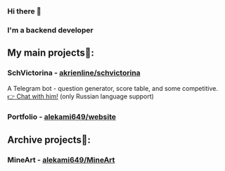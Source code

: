### Hi there 👋

### I'm a backend developer

## My main projects🤗: 
### SchVictorina - [akrienline/schvictorina](https://github.com/akrienline/schvictorina)

A Telegram bot - question generator, score table, and some competitive. <br>
 [👉 Chat with him!](https://t.me/schvictorina_bot) (only Russian language support)

### Portfolio - [alekami649/website](https://github.com/alekami649/website)

## Archive projects🤫:
### MineArt - [alekami649/MineArt](https://github.com/alekami649/MineArt)
